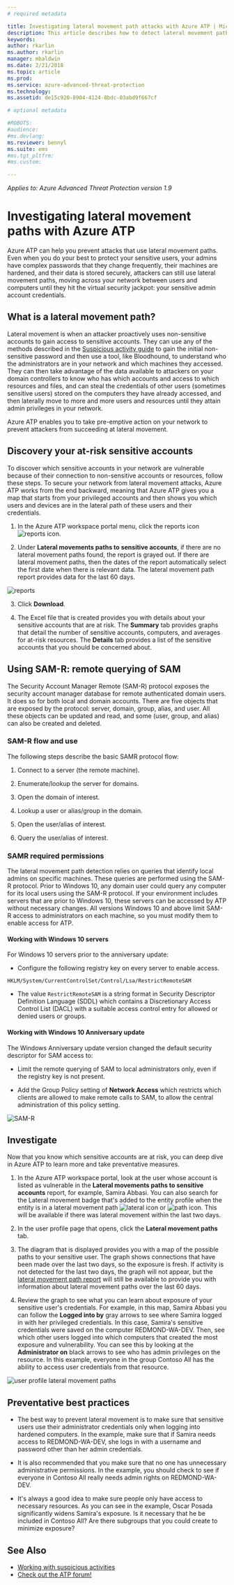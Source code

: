 ```yaml
---
# required metadata

title: Investigating lateral movement path attacks with Azure ATP | Microsoft Docs
description: This article describes how to detect lateral movement path attacks with Azure Advanced Threat Protection (ATP).
keywords:
author: rkarlin
ms.author: rkarlin
manager: mbaldwin
ms.date: 2/21/2018
ms.topic: article
ms.prod:
ms.service: azure-advanced-threat-protection
ms.technology:
ms.assetid: de15c920-8904-4124-8bdc-03abd9f667cf

# optional metadata

#ROBOTS:
#audience:
#ms.devlang:
ms.reviewer: bennyl
ms.suite: ems
#ms.tgt_pltfrm:
#ms.custom:

---
```


*Applies to: Azure Advanced Threat Protection version 1.9*

# Investigating lateral movement paths with Azure ATP

Azure ATP can help you prevent attacks that use lateral movement paths. Even when you do your best to protect your sensitive users, your admins have complex passwords that they change frequently, their machines are hardened, and their data is stored securely, attackers can still use lateral movement paths, moving across your network between users and computers until they hit the virtual security jackpot: your sensitive admin account credentials.

## What is a lateral movement path?

Lateral movement is when an attacker proactively uses non-sensitive accounts to gain access to sensitive accounts. They can use any of the methods described in the [Suspicious activity guide](suspicious-activity-guide.md) to gain the initial non-sensitive password and then use a tool, like Bloodhound, to understand who the administrators are in your network and which machines they accessed. They can then take advantage of the data available to attackers on your domain controllers to know who has which accounts and access to which resources and files, and can steal the credentials of other users (sometimes sensitive users) stored on the computers they have already accessed, and then laterally move to more and more users and resources until they attain admin privileges in your network. 

Azure ATP enables you to take pre-emptive action on your network to prevent attackers from succeeding at lateral movement.

## Discovery your at-risk sensitive accounts

To discover which sensitive accounts in your network are vulnerable because of their connection to non-sensitive accounts or resources, follow these steps. To secure your network from lateral movement attacks, Azure ATP works from the end backward, meaning that Azure ATP gives you a map that starts from your privileged accounts and then shows you which users and devices are in the lateral path of these users and their credentials.

1. In the Azure ATP workspace portal menu, click the reports icon ![reports icon](./media/ata-report-icon.png).

2. Under **Lateral movements paths to sensitive accounts**, if there are no lateral movement paths found, the report is grayed out. If there are lateral movement paths, then the dates of the report automatically select the first date when there is relevant data. The lateral movement path report provides data for the last 60 days.

 ![reports](./media/reports.png)

3. Click **Download**.

3. The Excel file that is created provides you with details about your sensitive accounts that are at risk. The **Summary** tab provides graphs that detail the number of sensitive accounts, computers, and averages for at-risk resources. The **Details** tab provides a list of the sensitive accounts that you should be concerned about.


## Using SAM-R: remote querying of SAM
The Security Account Manager Remote (SAM-R) protocol exposes the security account manager database for remote authenticated domain users. It does so for both local and domain accounts. There are five objects that are exposed by the protocol: server, domain, group, alias, and user. All these objects can be updated and read, and some (user, group, and alias) can also be created and deleted.

### SAM-R flow and use

The following steps describe the basic SAMR protocol flow:

1.	Connect to a server (the remote machine).

2.	Enumerate/lookup the server for domains.

3.	Open the domain of interest.

4.	Lookup a user or alias/group in the domain.

5.	Open the user/alias of interest.

6.	Query the user/alias of interest.

### SAMR required permissions

The lateral movement path detection relies on queries that identify local admins on specific machines. These queries are performed using the SAM-R protocol. Prior to Windows 10, any domain user could query any computer for its local users using the SAM-R protocol. If your environment includes servers that are prior to Windows 10, these servers can be accessed by ATP without necessary changes. All versions Windows 10 and above limit SAM-R access to administrators on each machine, so you must modify them to enable access for ATP.

#### Working with Windows 10 servers

For Windows 10 servers prior to the anniversary update:

- Configure the following registry key on every server to enable access. 

 `HKLM/System/CurrentControlSet/Control/Lsa/RestrictRemoteSAM`

- The value `RestrictRemoteSAM` is a string format in Security Descriptor Definition Language (SDDL) which contains a Discretionary Access Control List (DACL) with a suitable access control entry for allowed or denied users or groups.

#### Working with Windows 10 Anniversary update

The Windows Anniversary update version changed the default security descriptor for SAM access to:
- Limit the remote querying of SAM to local administrators only, even if the registry key is not present. 

- Add the Group Policy setting of **Network Access** which restricts which clients are allowed to make remote calls to SAM, to allow the central administration of this policy setting.

 ![SAM-R](media/samr.png)

## Investigate

Now that you know which sensitive accounts are at risk, you can deep dive in Azure ATP to learn more and take preventative measures.

1. In the Azure ATP workspace portal, look at the user whose account is listed as vulnerable in the **Lateral movements paths to sensitive accounts** report, for example, Samira Abbasi. You can also search for the Lateral movement badge that's added to the entity profile when the entity is in a lateral movement path ![lateral icon](./media/lateral-movement-icon.png) or ![path icon](./media/paths-icon.png). This will be available if there was lateral movement within the last two days. 

2. In the user profile page that opens, click the **Lateral movement paths** tab. 

3. The diagram that is displayed provides you with a map of the possible paths to your sensitive user. The graph shows connections that have been made over the last two days, so the exposure is fresh. If activity is not detected for the last two days, the graph will not appear, but the [lateral movement path report](reports.md) will still be available to provide you with information about lateral movement paths over the last 60 days.

4. Review the graph to see what you can learn about exposure of your sensitive user's credentials. For example, in this map, Samira Abbasi you can follow the **Logged into by** gray arrows to see where Samira logged in with her privileged credentials. In this case, Samira's sensitive credentials were saved on the computer REDMOND-WA-DEV. Then, see which other users logged into which computers that created the most exposure and vulnerability. You can see this by looking at the **Administrator on** black arrows to see who has admin privileges on the resource. In this example, everyone in the group Contoso All has the ability to access user credentials from that resource.  

 ![user profile lateral movement paths](media/user-profile-lateral-movement-paths.png)


## Preventative best practices

- The best way to prevent lateral movement is to make sure that sensitive users use their administrator credentials only when logging into hardened computers. In the example, make sure that if Samira needs access to REDMOND-WA-DEV, she logs in with a username and password other than her admin credentials.

- It is also recommended that you make sure that no one has unnecessary administrative permissions. In the example, you should check to see if everyone in Contoso All really needs admin rights on REDMOND-WA-DEV.

- It's always a good idea to make sure people only have access to necessary resources. As you can see in the example, Oscar Posada significantly widens Samira's exposure. Is it necessary that he be included in Contoso All? Are there subgroups that you could create to minimize exposure?


## See Also

- [Working with suspicious activities](working-with-suspicious-activities.md)
- [Check out the ATP forum!](https://aka.ms/azureatpcommunity)